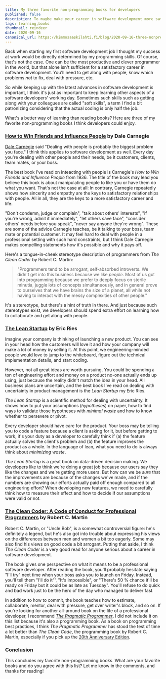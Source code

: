 ```yaml
---
title: My three favorite non-programming books for developers
published: false
description: To maybe make your career in software development more satisfactory
tags: learning,books
thumbnail: reindeer
date: 2020-09-16
canonical_url: https://kimmosaaskilahti.fi/blog/2020-09-16-three-nonprogramming-books/
---
```


<!-- http://localhost:8000/blog/2020-09-16-three-nonprogramming-books/ -->

Back when starting my first software development job I thought my success at work would be directly determined by my programming skills. Of course, that's not the case. One can be the most productive and clever programmer in the world, but that alone isn't sufficient for a satisfactory career in software development. You'll need to get along with people, know which problems *not* to fix, deal with pressure, etc.

So while keeping up with the latest advances in software development is important, I think it's just as important to keep learning other aspects of a software developers' working day. Sometimes such skills such as getting along with your colleagues are called "soft skills", a term I find a bit patronizing considering that the actual coding is only half the job.

What's a better way of learning than reading books? Here are three of my favorite non-programming books I think developers could enjoy.


<!-- 
 For some time now I've started workdays by reading a book. The book of the day could be directly related to the day's work, but most often it is not. I think reading books not directly related to the day's work is a good way to gain fresh perspectives and get inspired to try new ideas.

In this article, I'd like to share some of my favorite non-programming books.  -->

### [How to Win Friends and Influence People](https://www.goodreads.com/book/show/4865.How_to_Win_Friends_and_Influence_People) by Dale Carnegie

[Dale Carnegie](https://en.wikipedia.org/wiki/Dale_Carnegie) said "Dealing with people is probably the biggest problem you face." I think this applies to software development as well. Every day you're dealing with other people and their needs, be it customers, clients, team mates, or your boss.

The best book I've read on inteacting with people is Carnegie's *How to Win Friends and Influence People* from 1936. The title of the book may lead you believe this book is about manipulating people to like you or have them do what you want. That's not the case at all: In contrary, Carnegie repeatedly shows how sincerity and empathy are the keys to satisfactory relationships with people. All in all, they are the keys to a more satisfactory career and life.

"Don't condemn, judge or complain", "talk about others' interests", "if you're wrong, admit it immediately", "let others save face", "consider others' needs before you speak", "never say anyone they're wrong". These are some of the advice Carnegie teaches, be it talking to your boss, team mate or potential customer. It may feel hard to deal with people in a professional setting with such hard constraints, but I think Dale Carnegie makes compelling statements how it's possible and why it pays off.
<!-- 
> "You can make more friends in two months by becoming more interested in other people than you can in two years by trying to get people interested in you."

Soft skills are patronized. -->

<!-- One of the advice in the book is to never tell anyone they're wrong. That sounds like a big deal in an environment like software development. But after reading the chapter, I agree: there are better ways to handle situations than telling people they're wrong. It pays off to handle conflicts carefully: after all, it might turn out to be you who's wrong. -->

Here's a tongue-in-cheek stereotype description of programmers from *The Clean Coder* by Robert C. Martin:

> "Programmers tend to be arrogant, self-absorbed introverts. We didn't get into this business because we like *people*. Most of us got into programming because we prefer to deeply focus on sterile minutia, juggle lots of concepts simultaneously, and in general prove to ourselves that we have brains the size of a planet, all while not having to interact with the messy complexities of other people."

It's a stereotype, but there's a hint of truth in there. And just because such stereotypes exist, we developers should spend extra effort on learning how to collaborate and get along with people.

### [The Lean Startup](https://www.goodreads.com/book/show/10127019-the-lean-startup) by Eric Ries

<!-- Many of us developers are engineering-minded, and engineers love solving problems. If there's a problem with my computer, it's basically impossible for me to think about anything else until the problem is fixed.

Imagine your users are complaining about a bug, you can see the solution in your head and you feel a strong urge to just fix it and be the hero of the day. However, not all problems are worth fixing. -->

Imagine your company is thinking of launching a new product. You can see in your head how the customers will love it and how your company will make a lot of money by selling it. At this point, we engineering-minded people would love to jump to the whiteboard, figure out the technical implementation details, and start coding.

However, not all great ideas are worth pursuing. You could be spending a ton of engineering effort and money on a product no-one actually ends up using, just because the reality didn't match the idea in your head. All business plans are uncertain, and the best book I've read on dealing with uncertainty in product management is the *Lean Startup* my Eric Ries.

*The Lean Startup* is a scientific method for dealing with uncertainty. It shows how to put your assumptions (*hypotheses*) on paper, how to find ways to validate those hypotheses with *minimal waste* and how to know whether to persevere or pivot.

Every developer should have care for the product. Your boss may be telling you to code a feature because a client is asking for it, but before getting to work, it's your duty as a developer to carefully think if (a) the feature actually solves the client's problem and (b) the feature improves the product as a whole. In the language of lean, what you need to do is always think about *minimizing waste*.

*The Lean Startup* is a great book on data-driven decision making. We developers like to think we're doing a great job because our users say they like the changes and we're getting more users. But how can we be *sure* that the improvements are because of the changes we've made, and if the numbers are showing our efforts actually paid off enough compared to all engineering effort? When developing new features, we need to carefully think how to measure their effect and how to decide if our assumptions were valid or not.

### [The Clean Coder: A Code of Conduct for Professional Programmers](https://www.goodreads.com/book/show/10284614-the-clean-coder) by Robert C. Martin

Robert C. Martin, or "Uncle Bob", is a somewhat controversial figure: he's definitely a legend, but he's also got into trouble about expressing his views on the differences between men and women a bit too eagerly. Some may also find his views on good code a bit arrogant. Putting that aside, I think *The Clean Coder* is a very good read for anyone serious about a career in software development.

The book gives one perspective on what it means to be a professional software developer. After reading the book, you'll probably hesitate saying "I'll try" next time when your boss asks you to launch on Friday. Instead, you'll tell them "I'll do it"', "It's impossible", or "There's 50 % chance it'll be ready on Friday but it could be as late as Tuesday". You'll refuse to do quick and bad work just to be the hero of the day who managed to deliver fast.

In addition to how to commit, the book teaches how to estimate, collaborate, mentor, deal with pressure, get over writer's block, and so on. If you're looking for another all-around book on the life of a professional developer, I recommend [*The Pragmatic Programmer*](https://www.goodreads.com/book/show/4099.The_Pragmatic_Programmer). I did not include it on this list because it's also a programming book. As a book on programming best practices, I think *The Pragmatic Programmer* has stood the test of time a lot better than *The Clean Code*, the programming book by Robert C. Martin, especially if you pick up the [20th Anniversary Edition](https://pragprog.com/titles/tpp20/the-pragmatic-programmer-20th-anniversary-edition/).

### Conclusion

This concludes my favorite non-programming books. What are your favorite books and do you agree with this list? Let me know in the comments, and thanks for reading!
